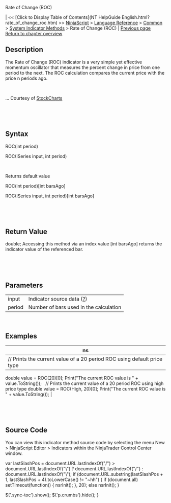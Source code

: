 ﻿










 


Rate of Change (ROC)







| &lt;&lt; [Click to Display Table of Contents](NT HelpGuide English.html?rate_of_change_roc.htm) &gt;&gt;
 [NinjaScript](ninjascript.htm) &gt; [Language Reference](language_reference_wip.htm) &gt; [Common](common.htm) &gt; [System Indicator Methods](indicators.htm) &gt;
Rate of Change (ROC) | [Previous page](range_indicator_rind.htm)
[Return to chapter overview](indicators.htm)










Description
-----------


The Rate of Change (ROC) indicator is a very simple yet effective momentum oscillator that measures the percent change in price from one period to the next. The ROC calculation compares the current price with the price n periods ago.


 


... Courtesy of [StockCharts](http://stockcharts.com/education/IndicatorAnalysis/indic_ROC.htm)


 


 


Syntax
------


ROC(int period)  

ROC(ISeries<double> input, int period)


 


Returns default value  

ROC(int period)[int barsAgo]  

ROC(ISeries<double> input, int period)[int barsAgo]


 


 


Return Value
------------


double; Accessing this method via an index value [int barsAgo] returns the indicator value of the referenced bar.


 


 


Parameters
----------




|  |  |
| --- | --- |
| input | Indicator source data ([?](valid_input_data_for_indicator.htm)) |
| period | Number of bars used in the calculation |



 



Examples
--------




| ns |
| --- |
| // Prints the current value of a 20 period ROC using default price type
double value = ROC(20)[0];
Print("The current ROC value is " + value.ToString());
 
// Prints the current value of a 20 period ROC using high price type
double value = ROC(High, 20)[0];
Print("The current ROC value is " + value.ToString()); |



 


 


Source Code
-----------


You can view this indicator method source code by selecting the menu New &gt; NinjaScript Editor &gt; Indicators within the NinjaTrader Control Center window.





 
 var lastSlashPos = document.URL.lastIndexOf("/") &gt; document.URL.lastIndexOf("\\") ? document.URL.lastIndexOf("/") : document.URL.lastIndexOf("\\");
 if (document.URL.substring(lastSlashPos + 1, lastSlashPos + 4).toLowerCase() != "~hh") {
 if (document.all) setTimeout(function() {
 nsrInit();
 }, 20);
 else nsrInit();
 }
 
 
 $('.sync-toc').show();
 $('p.crumbs').hide();
 }
 
 
 



</double></double>